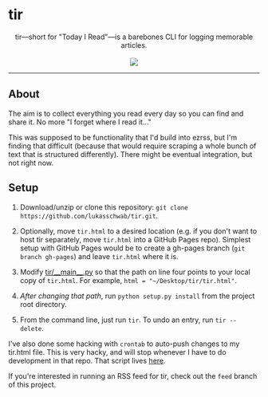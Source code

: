 # tir
<p align="center">
tir––short for "Today I Read"––is a barebones CLI for logging memorable articles.<br><br>
<img src="http://lukasschwab.github.io/img/reading.gif">
</p>

***

## About

The aim is to collect everything you read every day so you can find and share it. No more "I forget where I read it..."

This was supposed to be functionality that I'd build into ezrss, but I'm finding that difficult (because that would require scraping a whole bunch of text that is structured differently). There might be eventual integration, but not right now.

## Setup

1. Download/unzip or clone this repository: `git clone https://github.com/lukasschwab/tir.git`.

2. Optionally, move `tir.html` to a desired location (e.g. if you don't want to host tir separately, move `tir.html` into a GitHub Pages repo). Simplest setup with GitHub Pages would be to create a gh-pages branch (`git branch gh-pages`) and leave `tir.html` where it is.

3. Modify [tir/\_\_main\_\_.py](https://github.com/lukasschwab/tir/blob/master/tir/__main__.py) so that the path on line four points to your local copy of `tir.html`. For example, `html = "~/Desktop/tir/tir.html"`.

4. *After changing that path*, run `python setup.py install` from the project root directory.

5. From the command line, just run `tir`. To undo an entry, run `tir --delete`.

I've also done some hacking with `crontab` to auto-push changes to my tir.html file. This is very hacky, and will stop whenever I have to do development in that repo. That script lives [here](https://github.com/lukasschwab/lukasschwab.github.io).

If you're interested in running an RSS feed for tir, check out the `feed` branch of this project.